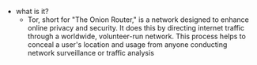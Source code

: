   * what is it?
    * Tor, short for "The Onion Router," is a network designed to enhance online privacy and security. It does this by directing internet traffic through a worldwide, volunteer-run network. This process helps to conceal a user's location and usage from anyone conducting network surveillance or traffic analysis